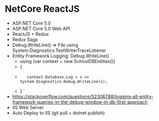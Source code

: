 # NetCore ReactJS

+ ASP.NET Core 5.0
+ ASP.NET Core 5.0 Web API
+ ReactJS + Redux
+ Redux Saga
+ Debug.WriteLine() => File using System.Diagnostics.TextWriterTraceListener
+ Entity Framework Logging: Debug.WriteLine()
`
  +    using (var context = new SchoolDBEntities())
  +    {
  +        context.Database.Log = s => System.Diagnostics.Debug.WriteLine(s);
  +    }
`
+ https://stackoverflow.com/questions/52306788/logging-all-entity-framework-queries-in-the-debug-window-in-db-first-approach
+ IIS Web Server
+ Auto Deploy to IIS (git pull + dotnet publish)
